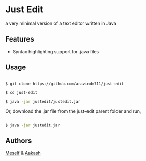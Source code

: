 # Just Edit

a very minimal version of a text editor written in Java

## Features

- Syntax highlighting support for .java files

## Usage

```bash

$ git clone https://github.com/aravindm711/just-edit

$ cd just-edit

$ java -jar justedit/justedit.jar

```

Or, download the .jar file from the just-edit parent folder and run,

```bash

$ java -jar justedit.jar

```

## Authors

[Meself](https://github.com/aravindm711) & [Aakash](https://github.com/aakashhemadri)
